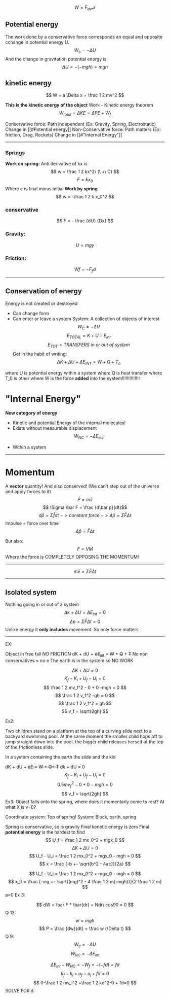  $$ W = F_{avr}x$$
## Potential energy
The work done by a conservative force corresponds an equal and opposite cchange in potential energy U.
$$ W_c = -\Delta U$$
And the change in gravitation potential energy is
$$ \Delta U =  - (-mgh) = mgh $$
## kinetic energy

$$ W = a \Delta x = \frac 1 2 mv^2 $$

**This is the kinetic energy of the object**
Work - Kinetic energy theorem 
$$ W_{total}​=ΔKE=ΔPE+W_f​ $$


Conservative force: Path independent  (Ex: Gravity, Spring, Electrostatic)
		Change in [[#Potential energy]]
Non-Conservative force: Path  matters (Ex: friction, Drag, Rockets)
	Change in [[#"Internal Energy"]]
__________
### Springs

**Work on spring:**
Anti derivative of kx is
$$ w = \frac 1 2 kx^2\ (\ +\ C) $$
$$ F = kx_0 $$
Where c is final minus initial
**Work by spring**
$$ w = -\frac 1 2 k x_0^2 $$
### **conservative**

$$ F = - \frac {dU} {Dx} $$
### Gravity:
$$ U = mgy $$
### Friction:
$$ Wf_​=−F_f​d $$
_______________
## Conservation of energy
Energy is not created or destroyed
- Can change form
- Can enter or leave a system
System: A collection of objects of interest
$$ W_C = - \Delta U$$
$$ E_{TOTAL} = K + U - E_{int} $$
$$ E_{TOT} = TRANSFERS\ in\ or\ out\ of\ system$$
Get in the habit of writing:
$$ \Delta K + \Delta U + \Delta E_{INT} = W + Q + T_o$$


where U is potential energy within a system
where Q is heat transfer
where T_0 is other
where W is the force **added** into the system!!!!!!!!!!!!!!
# "Internal Energy"
**New category of energy**
* Kinetic  and potential Energy of the internal molecules!
* Exists without measurable displacement
$$ W_{NC} = -\Delta E_{inc}$$
- Within a system
_______________
# Momentum
A **vector** quantity! And also conserved! (We can't step out of the universe and apply forces to it)
$$ \bar P = m\bar v $$
$$ \Sigma \bar F = \frac {d\bar p}{dt}$$
$$ d\bar p = \Sigma \bar f dt\ -> constant\ force\ -> \Delta \bar p = \Sigma \bar F\Delta t$$
Impulse = force over time
$$ \Delta \bar p = \bar F \Delta t $$

But also:
$$ F = VM $$
Where the force is COMPLETELY OPPOSING THE MOMENTUM!
_____________________
$$ m\bar v = \Sigma \bar F \Delta t $$
____________________
## Isolated system
Nothing going in or out of a system
$$ \Delta k + \Delta U = \Delta E_{int} = 0 $$
$$ \Delta p = \Sigma \bar F \Delta t = 0 $$
Unlike energy it **only includes** movement. So only force matters
_____________________
EX:

Object in free fall NO FRICTION
dK + dU + <strike>dE<sub>int</sub></strike> = <strike>W</strike> + <strike>Q</strike> + <strike>T</strike>
No non conservatives = no e
The earth is in the system so NO WORK

$$ \Delta K + \Delta U = 0$$
$$ K_f - K_i + U_f - U_i = 0 $$
$$ \frac 1 2 mv_f^2 - 0 + 0 -mgh = 0 $$
$$ \frac 1 2 v_f^2 -gh = 0 $$
$$ \frac 1 2 v_f^2  = gh $$
$$ v_f  = \sqrt{2gh} $$

Ex2:

Two children stand on a platform at the top of a curving slide next to a backyard swimming pool. At the same moment the smaller child hops off to jump straight down into the pool, the bigger child releases herself at the top of the frictionless slide.

In a system containing the earth the slide and the kid

dK + dU + <strike>dE </strike>= <strike>W + Q+ T</strike>
dk + dU = 0
$$ K_f - K_i + U_f - U_i = 0$$
$$ 0.5mv_f^2 - 0 + 0 - mgh = 0$$$$ v_f  = \sqrt{2gh} $$
Ex3:
Object falls onto the spring, where does it momentarly come to rest?
At what X is v=0?

Coordinate system: Top of spring!
System: Block, earth, spring


Spring is conservative, so is gravity
Final kenetic energy is zero
Final **potential energy** is the hardest to find
$$ U_f = \frac 1 2 mx_0^2 + mgx_0 $$
$$ \Delta K + \Delta U = 0 $$
$$ U_f - U_i = \frac 1 2 mx_0^2 + mgx_0 - mgh = 0 $$
$$ x = \frac {-b +- \sqrt{b^2 - 4ac}}{2a} $$

$$ U_f - U_i = \frac 1 2 mx_0^2 + mgx_0 - mgh = 0 $$
$$ x_0 = \frac {-mg +- \sqrt{(mg)^2 - 4 \frac 1 2 m(-mgh)}}{2 \frac 1 2 m} $$
a=0 
Ex 3:

$$ dW = \bar F * \bar{dr} = Ndr\ cos90 = 0 $$
Q 13:
$$ w = mgh $$
$$ P = \frac {dw}{dt} = \frac w {\Delta t} $$
Q 9:\
$$ W_c = - \Delta U $$
$$ W_{NC} = - \Delta E_{int} $$

$$ \Delta E_{int} -W_{NC} = -W_f = -(-fd)  = fd$$
$$ k_{f}-k_{i}+u_{f}-u_{i} + fd=0 $$
$$ 0-\frac 1 2 mv_i^2 +\frac 1 2 kd^2-0 + fd=0 $$
SOLVE FOR d
